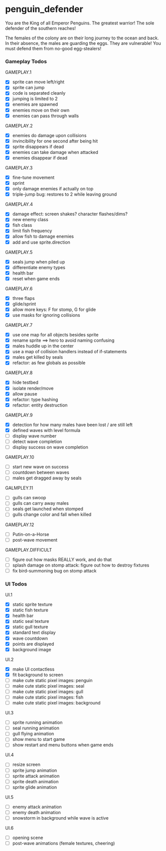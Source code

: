 # penguin_defender
You are the King of all Emperor Penguins. The greatest warrior! The sole defender of the southern reaches!

The females of the colony are on their long journey to the ocean and back. In their absence, the males are guarding the eggs. They are vulnerable! You must defend them from no-good egg-stealers!

### Gameplay Todos
GAMEPLAY.1
- [x] sprite can move left/right
- [x] sprite can jump
- [x] code is separated cleanly
- [x] jumping is limited to 2
- [x] enemies are spawned
- [x] enemies move on their own
- [x] enemies can pass through walls

GAMEPLAY.2
- [x] enemies do damage upon collisions
- [x] invincibility for one second after being hit
- [x] sprite disappears if dead
- [x] enemies can take damage when attacked
- [x] enemies disappear if dead

GAMEPLAY.3
- [x] fine-tune movement
- [x] sprint
- [x] only damage enemies if actually on top
- [x] triple-jump bug: restores to 2 while leaving ground

GAMEPLAY.4
- [x] damage effect: screen shakes? character flashes/dims?
- [x] new enemy class
- [x] fish class
- [x] limit fish frequency
- [x] allow fish to damage enemies
- [x] add and use sprite.direction

GAMEPLAY.5
- [x] seals jump when piled up
- [x] differentiate enemy types
- [x] health bar
- [x] reset when game ends

GAMEPLAY.6
- [x] three flaps
- [x] glide/sprint
- [x] allow more keys: F for stomp, G for glide
- [x] use masks for ignoring collisions

GAMEPLAY.7
- [x] use one map for all objects besides sprite
- [x] rename sprite ==> hero to avoid naming confusing
- [x] males huddle up in the center
- [x] use a map of collision handlers instead of if-statements
- [x] males get killed by seals
- [x] refactor: as few globals as possible

GAMEPLAY.8
- [x] hide testbed
- [x] isolate render/move
- [x] allow pause
- [x] refactor: type hashing
- [x] refactor: entity destruction

GAMEPLAY.9
- [x] detection for how many males have been lost / are still left
- [x] defined waves with level formula
- [ ] display wave number
- [ ] detect wave completion
- [ ] display success on wave completion

GAMEPLAY.10
- [ ] start new wave on success
- [ ] countdown between waves
- [ ] males get dragged away by seals

GALMPLEY.11
- [ ] gulls can swoop
- [ ] gulls can carry away males
- [ ] seals get launched when stomped
- [ ] gulls change color and fall when killed

GAMEPLAY.12
- [ ] Putin-on-a-Horse
- [ ] post-wave movement

GAMEPLAY.DIFFICULT
- [ ] figure out how masks REALLY work, and do that
- [ ] splash damage on stomp attack: figure out how to destroy fixtures
- [ ] fix bird-summoning bug on stomp attack

### UI Todos
UI.1
- [x] static sprite texture
- [x] static fish texture
- [x] health bar
- [x] static seal texture
- [x] static gull texture
- [x] standard text display
- [x] wave countdown
- [x] points are displayed
- [x] background image

UI.2
- [x] make UI contactless
- [x] fit background to screen
- [ ] make cute static pixel images: penguin
- [ ] make cute static pixel images: seal
- [ ] make cute static pixel images: gull
- [ ] make cute static pixel images: fish
- [ ] make cute static pixel images: background

UI.3
- [ ] sprite running animation
- [ ] seal running animation
- [ ] gull flying animation
- [ ] show menu to start game
- [ ] show restart and menu buttons when game ends

UI.4
- [ ] resize screen
- [ ] sprite jump animation
- [ ] sprite attack animation
- [ ] sprite death animation
- [ ] sprite glide animation

UI.5
- [ ] enemy attack animation
- [ ] enemy death animation
- [ ] snowstorm in background while wave is active

UI.6
- [ ] opening scene
- [ ] post-wave animations (female textures, cheering)